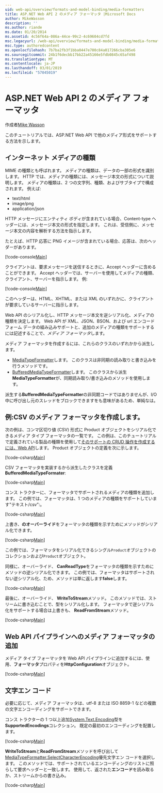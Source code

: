 ```yaml
---
uid: web-api/overview/formats-and-model-binding/media-formatters
title: ASP.NET Web API 2 のメディア フォーマッタ |Microsoft Docs
author: MikeWasson
description: ''
ms.author: riande
ms.date: 01/20/2014
ms.assetid: 4c56f64a-086a-44ce-99c2-4c69604cd7fd
msc.legacyurl: /web-api/overview/formats-and-model-binding/media-formatters
msc.type: authoredcontent
ms.openlocfilehash: 7b7ba2fb3f1bba0447e700c84a017266cba305e6
ms.sourcegitcommit: 24b1f6decbb17bb22a45166e5fdb0845c65af498
ms.translationtype: MT
ms.contentlocale: ja-JP
ms.lasthandoff: 03/01/2019
ms.locfileid: "57045019"
---
```

<a name="media-formatters-in-aspnet-web-api-2"></a>ASP.NET Web API 2 のメディア フォーマッタ
====================
作成者[Mike Wasson](https://github.com/MikeWasson)

このチュートリアルでは、ASP.NET Web API で他のメディア形式をサポートする方法を示します。

## <a name="internet-media-types"></a>インターネット メディアの種類

MIME の種類とも呼ばれます。 メディアの種類は、データの一部の形式を識別します。 HTTP では、メディアの種類には、メッセージ本文の形式について説明します。 メディアの種類は、2 つの文字列、種類、およびサブタイプで構成されます。 例えば:

- text/html
- image/png
- application/json

HTTP メッセージにエンティティ ボディが含まれている場合、Content-type ヘッダーには、メッセージ本文の形式を指定します。 これは、受信側に、メッセージ本文の内容を解析する方法を指示します。

たとえば、HTTP 応答に PNG イメージが含まれている場合、応答は、次のヘッダーがあります。

[!code-console[Main](media-formatters/samples/sample1.cmd)]

クライアントは、要求メッセージを送信するときに、Accept ヘッダーに含めることができます。 Accept ヘッダーでは、サーバーを使用してメディアの種類、クライアント、サーバーを指示します。 例:

[!code-console[Main](media-formatters/samples/sample2.cmd)]

このヘッダーは、HTML、XHTML、または XML のいずれかに、クライアントが要求しているサーバーに指示します。

Web API のシリアル化し、HTTP メッセージ本文を逆シリアル化、メディアの種類を決定します。 Web API が XML、JSON、BSON、および url エンコード フォーム データの組み込みサポートと、追加のメディアの種類をサポートするには記述することで、*メディア フォーマッタ*します。

メディア フォーマッタを作成するには、これらのクラスのいずれかから派生します。

- [MediaTypeFormatter](https://msdn.microsoft.com/library/system.net.http.formatting.mediatypeformatter.aspx)します。 このクラスは非同期の読み取りと書き込みを行うメソッドです。
- [BufferedMediaTypeFormatter](https://msdn.microsoft.com/library/system.net.http.formatting.bufferedmediatypeformatter.aspx)します。 このクラスから派生**MediaTypeFormatter**が、同期読み取り/書き込みのメソッドを使用します。

派生する**BufferedMediaTypeFormatter**の非同期コードではありませんが、I/O 中に呼び出し元のスレッドをブロックできますをも意味があるため、単純なは。

## <a name="example-creating-a-csv-media-formatter"></a>例:CSV のメディア フォーマッタを作成します。

次の例は、コンマ区切り値 (CSV) 形式に Product オブジェクトをシリアル化できるメディア タイプ フォーマッタの一覧です。 この例は、このチュートリアルで定義されている製品の種類を使用して[そのサポートの CRUD 操作を作成するには、Web API](../older-versions/creating-a-web-api-that-supports-crud-operations.md)します。 Product オブジェクトの定義を次に示します。

[!code-csharp[Main](media-formatters/samples/sample3.cs)]

CSV フォーマッタを実装するから派生したクラスを定義**BufferedMediaTypeFormater**:

[!code-csharp[Main](media-formatters/samples/sample4.cs)]

コンス トラクターに、フォーマッタでサポートされるメディアの種類を追加します。 この例では、フォーマッタは、1 つのメディアの種類をサポートしています&quot;テキスト/csv&quot;:。

[!code-csharp[Main](media-formatters/samples/sample5.cs)]

上書き、**のオーバーライド**をフォーマッタの種類を示すためにメソッドがシリアル化できます。

[!code-csharp[Main](media-formatters/samples/sample6.cs)]

この例では、フォーマッタをシリアル化できるシングル`Product`オブジェクトのコレクションおよび`Product`オブジェクト。

同様に、オーバーライド、 **CanReadType**をフォーマッタの種類を示すためにメソッドの逆シリアル化できます。 この例では、フォーマッタはサポートされない逆シリアル化、ため、メソッドは単に返します**false**します。

[!code-csharp[Main](media-formatters/samples/sample7.cs)]

最後に、オーバーライド、 **WriteToStream**メソッド。 このメソッドでは、ストリームに書き込むことで、型をシリアル化します。 フォーマッタで逆シリアル化をサポートする場合は上書きも、 **ReadFromStream**メソッド。

[!code-csharp[Main](media-formatters/samples/sample8.cs)]

## <a name="adding-a-media-formatter-to-the-web-api-pipeline"></a>Web API パイプラインへのメディア フォーマッタの追加

メディア タイプ フォーマッタを Web API パイプラインに追加するには、使用、**フォーマッタ**プロパティを**HttpConfiguration**オブジェクト。

[!code-csharp[Main](media-formatters/samples/sample9.cs)]

## <a name="character-encodings"></a>文字エン コード

必要に応じて、メディア フォーマッタは、utf-8 または ISO 8859-1 などの複数の文字エンコーディングをサポートできます。

コンス トラクターの 1 つ以上追加[System.Text.Encoding](https://msdn.microsoft.com/library/system.text.encoding.aspx)型を**SupportedEncodings**コレクション。 既定の最初のエンコーディングを配置します。

[!code-csharp[Main](media-formatters/samples/sample10.cs?highlight=6-7)]

**WriteToStream**と**ReadFromStream**メソッドを呼び出して[MediaTypeFormatter.SelectCharacterEncoding](https://msdn.microsoft.com/library/hh969054.aspx)優先文字エン コードを選択します。 このメソッドでは、サポートされているエンコーディングのリストに照らして要求ヘッダーと一致します。 使用して、返された**エンコード**を読み取るか、ストリームからの書き込み。

[!code-csharp[Main](media-formatters/samples/sample11.cs?highlight=3,5)]
